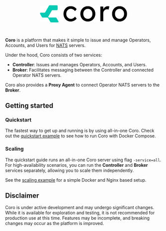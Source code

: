 <br>
<p align="center">
<picture>
  <source media="(prefers-color-scheme: dark)" srcset="img/logo-dark.png" width="280">
  <source media="(prefers-color-scheme: light)" srcset="img/logo-light.png" width="280">
  <img alt="Coro logo" src="img/logo-light.png" width="280">
</picture>
</p>
<br>

**Coro** is a platform that makes it simple to issue and manage Operators, Accounts, and Users
for [NATS](https://nats.io) servers.

Under the hood, Coro consists of two services:

- **Controller**: Issues and manages Operators, Accounts, and Users.
- **Broker**: Facilitates messaging between the Controller and connected Operator NATS servers.

Coro also provides a **Proxy Agent** to connect Operator NATS servers to the **Broker**.

## Getting started

### Quickstart

The fastest way to get up and running is by using all-in-one Coro. Check out
the [quickstart example](examples/quickstart) to see how to run Coro with Docker Compose.

### Scaling

The quickstart guide runs an all-in-one Coro server using flag `-service=all`. For high-availability scenarios, you can
run the **Controller** and **Broker** services separately, allowing you
to scale them independently.

See the [scaling example](examples/scaling/) for a simple Docker and Nginx based setup.

## Disclaimer

Coro is under active development and may undergo significant changes. While it is available for exploration and testing,
it is not recommended for production use at this time. Features may be incomplete, and breaking changes may occur as the
platform is improved.
